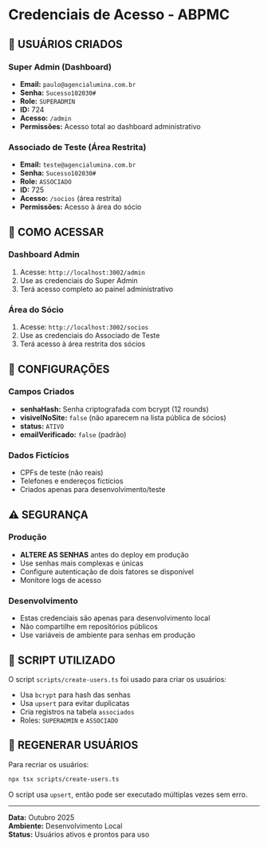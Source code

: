 # Credenciais de Acesso - ABPMC

## 🔐 USUÁRIOS CRIADOS

### Super Admin (Dashboard)
- **Email:** `paulo@agencialumina.com.br`
- **Senha:** `Sucesso102030#`
- **Role:** `SUPERADMIN`
- **ID:** 724
- **Acesso:** `/admin`
- **Permissões:** Acesso total ao dashboard administrativo

### Associado de Teste (Área Restrita)
- **Email:** `teste@agencialumina.com.br`
- **Senha:** `Sucesso102030#`
- **Role:** `ASSOCIADO`
- **ID:** 725
- **Acesso:** `/socios` (área restrita)
- **Permissões:** Acesso à área do sócio

## 🚀 COMO ACESSAR

### Dashboard Admin
1. Acesse: `http://localhost:3002/admin`
2. Use as credenciais do Super Admin
3. Terá acesso completo ao painel administrativo

### Área do Sócio
1. Acesse: `http://localhost:3002/socios`
2. Use as credenciais do Associado de Teste
3. Terá acesso à área restrita dos sócios

## 🔧 CONFIGURAÇÕES

### Campos Criados
- **senhaHash:** Senha criptografada com bcrypt (12 rounds)
- **visivelNoSite:** `false` (não aparecem na lista pública de sócios)
- **status:** `ATIVO`
- **emailVerificado:** `false` (padrão)

### Dados Fictícios
- CPFs de teste (não reais)
- Telefones e endereços fictícios
- Criados apenas para desenvolvimento/teste

## ⚠️ SEGURANÇA

### Produção
- **ALTERE AS SENHAS** antes do deploy em produção
- Use senhas mais complexas e únicas
- Configure autenticação de dois fatores se disponível
- Monitore logs de acesso

### Desenvolvimento
- Estas credenciais são apenas para desenvolvimento local
- Não compartilhe em repositórios públicos
- Use variáveis de ambiente para senhas em produção

## 📝 SCRIPT UTILIZADO

O script `scripts/create-users.ts` foi usado para criar os usuários:
- Usa `bcrypt` para hash das senhas
- Usa `upsert` para evitar duplicatas
- Cria registros na tabela `associados`
- Roles: `SUPERADMIN` e `ASSOCIADO`

## 🔄 REGENERAR USUÁRIOS

Para recriar os usuários:
```bash
npx tsx scripts/create-users.ts
```

O script usa `upsert`, então pode ser executado múltiplas vezes sem erro.

---

**Data:** Outubro 2025  
**Ambiente:** Desenvolvimento Local  
**Status:** Usuários ativos e prontos para uso
